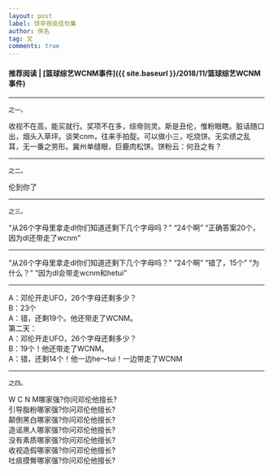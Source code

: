 ```yaml
---
layout: post
label: 饼卒夜痰佳句集
author: 佚名
tag: 文
comments: true
---
```


#### 推荐阅读 | [篮球综艺WCNM事件]({{ site.baseurl }}/2018/11/篮球综艺WCNM事件)

---

    之一。

收视不在高，能买就行。奖项不在多，综帝则灵。斯是丑伦，惟粉眼瞎。脏话随口出，烟头入草坪。谈笑cnm，往来手拍腚。可以做小三，吃烧饼。无实绩之乱耳，无一番之劳形。冀州单缝眼，巨鹿肉松饼。饼粉云：何丑之有？

---

    之二。

伦到你了

---

    之三。

“从26个字母里拿走dl你们知道还剩下几个字母吗？”
“24个啊”
“正确答案20个，因为dl还带走了wcnm”

---

“从26个字母里拿走dl你们知道还剩下几个字母吗？”
“24个啊”
“错了，15个”
“为什么？”
“因为dl会带走wcnm和hetui”

---

A：邓伦开走UFO，26个字母还剩多少？  
B：23个  
A：错，还剩19个。他还带走了WCNM。  
第二天：  
A：邓伦开走UFO，26个字母还剩多少？  
B：19个！他还带走了WCNM。  
A：错，还剩14个！他一边he～tui！一边带走了WCNM  

---

    之四。

W C N M哪家强?你问邓伦他擅长?  
引导脂粉哪家强?你问邓伦他擅长?  
颠倒黑白哪家强?你问邓伦他擅长?  
造谣黑人哪家强?你问邓伦他擅长?  
没有素质哪家强?你问邓伦他擅长?  
收视造假哪家强?你问邓伦他擅长?  
吐痰摸臀哪家强?你问邓伦他擅长?